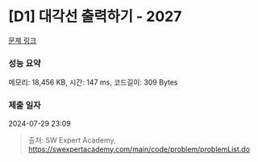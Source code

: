 # [D1] 대각선 출력하기 - 2027 

[문제 링크](https://swexpertacademy.com/main/code/problem/problemDetail.do?contestProbId=AV5QFuZ6As0DFAUq) 

### 성능 요약

메모리: 18,456 KB, 시간: 147 ms, 코드길이: 309 Bytes

### 제출 일자

2024-07-29 23:09



> 출처: SW Expert Academy, https://swexpertacademy.com/main/code/problem/problemList.do